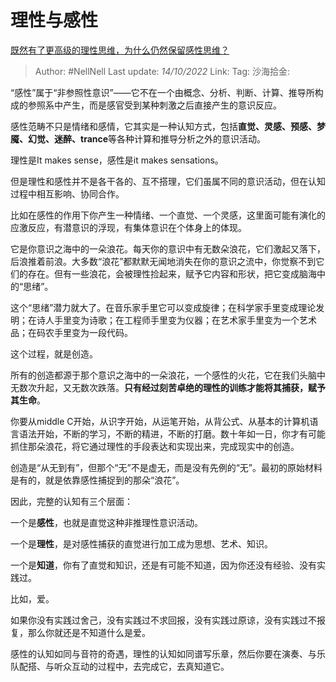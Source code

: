 # 理性与感性
[既然有了更高级的理性思维，为什么仍然保留感性思维？](https://www.zhihu.com/question/551797595/answer/2713416505)

> Author: #NellNell
> Last update: *14/10/2022*
> Link:
> Tag:
> 沙海拾金:

“感性”属于“非参照性意识”——它不在一个由概念、分析、判断、计算、推导所构成的参照系中产生，而是感官受到某种刺激之后直接产生的意识反应。

感性范畴不只是情绪和感情，它其实是一种认知方式，包括**直觉、灵感、预感、梦魇、幻觉、迷醉、trance**等各种计算和推导分析之外的意识活动。

理性是It makes sense，感性是it makes sensations。

但是理性和感性并不是各干各的、互不搭理，它们虽属不同的意识活动，但在认知过程中相互影响、协同合作。

比如在感性的作用下你产生一种情绪、一个直觉、一个灵感，这里面可能有演化的应激反应，有潜意识的浮现，有集体意识在个体身上的体现。

它是你意识之海中的一朵浪花。每天你的意识中有无数朵浪花，它们激起又落下，后浪推着前浪。大多数“浪花”都默默无闻地消失在你的意识之流中，你觉察不到它们的存在。但有一些浪花，会被理性捡起来，赋予它内容和形状，把它变成脑海中的“思绪”。

这个“思绪”潜力就大了。在音乐家手里它可以变成旋律；在科学家手里变成理论发明；在诗人手里变为诗歌；在工程师手里变为仪器；在艺术家手里变为一个艺术品；在码农手里变为一段代码。

这个过程，就是创造。

所有的创造都源于那个意识之海中的一朵浪花，一个感性的火花，它在我们头脑中无数次升起，又无数次跌落。**只有经过刻苦卓绝的理性的训练才能将其捕获，赋予其生命**。

你要从middle C开始，从识字开始，从运笔开始，从背公式、从基本的计算机语言语法开始，不断的学习，不断的精进，不断的打磨。数十年如一日，你才有可能抓住那朵浪花，将它通过理性的手段表达和实现出来，完成现实中的创造。

创造是“从无到有”，但那个“无”不是虚无，而是没有先例的“无”。最初的原始材料是有的，就是依靠感性捕捉到的那朵“浪花”。

因此，完整的认知有三个层面：

一个是**感性**，也就是直觉这种非推理性意识活动。

一个是**理性**，是对感性捕获的直觉进行加工成为思想、艺术、知识。

一个是**知道**，你有了直觉和知识，还是有可能不知道，因为你还没有经验、没有实践过。

比如，爱。

如果你没有实践过舍己，没有实践过不求回报，没有实践过原谅，没有实践过不报复，那么你就还是不知道什么是爱。

感性的认知如同与音符的奇遇，理性的认知如同谱写乐章，然后你要在演奏、与乐队配搭、与听众互动的过程中，去完成它，去真知道它。